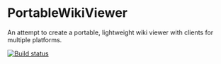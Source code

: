 PortableWikiViewer
====================

An attempt to create a portable, lightweight wiki viewer with clients for multiple platforms.

[![Build status](https://ci.appveyor.com/api/projects/status/aiqnfp0376f31nja?svg=true)](https://ci.appveyor.com/project/sambott/portablewikiviewer)
